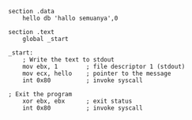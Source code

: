     section .data
        hello db 'hallo semuanya',0

    section .text
        global _start

    _start:
        ; Write the text to stdout
        mov ebx, 1        ; file descriptor 1 (stdout)
        mov ecx, hello    ; pointer to the message
        int 0x80          ; invoke syscall

    ; Exit the program
        xor ebx, ebx      ; exit status
        int 0x80          ; invoke syscall
